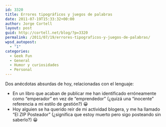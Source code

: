 ```yaml
---
id: 3320
title: Errores tipográficos y juegos de palabras
date: 2011-07-19T15:33:32+00:00
author: Jorge Cortell
layout: post
guid: http://cortell.net/blog/?p=3320
permalink: /2011/07/19/errores-tipograficos-y-juegos-de-palabras/
wpsd_autopost:
  - "1"
categories:
  - Geek Fun
  - General
  - Humor y curiosidades
  - Personal
---
```

Dos anécdotas absurdas de hoy, relacionadas con el lenguaje:

  * En un libro que acaban de publicar me han identificado erróneamente como &#8220;emperador&#8221; en vez de &#8220;emprendedor&#8221; (¿quizá una &#8220;inocente&#8221; referencia a mi estilo de gestión?) 😀
  * Hoy alguien se ha querido reir de mi actividad blogera, y me ha llamado &#8220;El ZIP Posteador&#8221; (¿significa que estoy muerto pero sigo posteando sin saberlo?) 😀